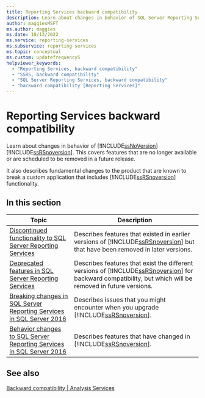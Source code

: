 ```yaml
---
title: Reporting Services backward compatibility
description: Learn about changes in behavior of SQL Server Reporting Services, including features that are no longer available or are scheduled to be removed in a future release.
author: maggiesMSFT
ms.author: maggies
ms.date: 10/13/2022
ms.service: reporting-services
ms.subservice: reporting-services
ms.topic: conceptual
ms.custom: updatefrequency5
helpviewer_keywords:
  - "Reporting Services, backward compatibility"
  - "SSRS, backward compatibility"
  - "SQL Server Reporting Services, backward compatibility"
  - "backward compatibility [Reporting Services]"
---
```

#  Reporting Services backward compatibility

Learn about changes in behavior of [!INCLUDE[ssNoVersion](../includes/ssnoversion-md.md)] [!INCLUDE[ssRSnoversion](../includes/ssrsnoversion-md.md)]. This covers features that are no longer available or are scheduled to be removed in a future release.

It also describes fundamental changes to the product that are known to break a custom application that includes [!INCLUDE[ssRSnoversion](../includes/ssrsnoversion-md.md)] functionality.  
  
## In this section  
  
|Topic|Description|  
|-----------|-----------------|  
|[Discontinued functionality to SQL Server Reporting Services](discontinued-functionality-to-sql-server-reporting-services-in-sql-server.md)|Describes features that existed in earlier versions of [!INCLUDE[ssRSnoversion](../includes/ssrsnoversion-md.md)] but that have been removed in later versions.|  
|[Deprecated features in SQL Server Reporting Services](deprecated-features-in-sql-server-reporting-services-ssrs.md)|Describes features that exist the different versions of [!INCLUDE[ssRSnoversion](../includes/ssrsnoversion-md.md)] for backward compatibility, but which will be removed in future versions.|  
|[Breaking changes in SQL Server Reporting Services in SQL Server 2016](breaking-changes-in-sql-server-reporting-services-in-sql-server-2016.md)|Describes issues that you might encounter when you upgrade [!INCLUDE[ssRSnoversion](../includes/ssrsnoversion-md.md)].|  
|[Behavior changes to SQL Server Reporting Services  in SQL Server 2016](behavior-changes-to-sql-server-reporting-services-in-sql-server-2016.md)|Describes features that have changed in [!INCLUDE[ssRSnoversion](../includes/ssrsnoversion-md.md)].|  
  
## See also  
 [Backward compatibility | Analysis Services](/analysis-services/analysis-services-backward-compatibility?viewFallbackFrom=sql-server-ver15)  
  
